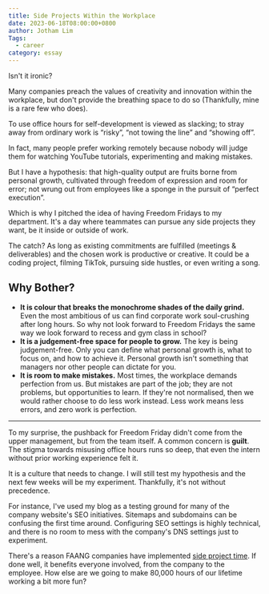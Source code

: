 ```yaml
---
title: Side Projects Within the Workplace
date: 2023-06-18T08:00:00+0800
author: Jotham Lim
Tags:
  - career
category: essay
---
```


Isn't it ironic?

Many companies preach the values of creativity and innovation within the workplace, but don't provide the breathing space to do so (Thankfully, mine is a rare few who does).

To use office hours for self-development is viewed as slacking; to stray away from ordinary work is “risky”, “not towing the line” and “showing off”.

In fact, many people prefer working remotely because nobody will judge them for watching YouTube tutorials, experimenting and making mistakes.

But I have a hypothesis: that high-quality output are fruits borne from personal growth, cultivated through freedom of expression and room for error; not wrung out from employees like a sponge in the pursuit of “perfect execution”.

Which is why I pitched the idea of having Freedom Fridays to my department. It's a day where teammates can pursue any side projects they want, be it inside or outside of work.

The catch? As long as existing commitments are fulfilled (meetings & deliverables) and the chosen work is productive or creative. It could be a coding project, filming TikTok, pursuing side hustles, or even writing a song.

## Why Bother?

- **It is colour that breaks the monochrome shades of the daily grind.** Even the most ambitious of us can find corporate work soul-crushing after long hours. So why not look forward to Freedom Fridays the same way we look forward to recess and gym class in school?
- **It is a judgement-free space for people to grow.** The key is being judgement-free. Only you can define what personal growth is, what to focus on, and how to achieve it. Personal growth isn't something that managers nor other people can dictate for you.
- **It is room to make mistakes.** Most times, the workplace demands perfection from us. But mistakes are part of the job; they are not problems, but opportunities to learn. If they're not normalised, then we would rather choose to do less work instead. Less work means less errors, and zero work is perfection.

---

To my surprise, the pushback for Freedom Friday didn't come from the upper management, but from the team itself. A common concern is **guilt**. The stigma towards misusing office hours runs so deep, that even the intern without prior working experience felt it.

It is a culture that needs to change. I will still test my hypothesis and the next few weeks will be my experiment. Thankfully, it's not without precedence.

For instance, I've used my blog as a testing ground for many of the company website's SEO initiatives. Sitemaps and subdomains can be confusing the first time around. Configuring SEO settings is highly technical, and there is no room to mess with the company's DNS settings just to experiment.

There's a reason FAANG companies have implemented [side project time](https://en.wikipedia.org/wiki/Side_project_time). If done well, it benefits everyone involved, from the company to the employee. How else are we going to make 80,000 hours of our lifetime working a bit more fun?
